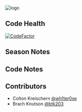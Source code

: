 ![logo](https://github.com/FRC-3695/2023-Season---Crescendo/blob/master/Logo.jpeg?raw=true)
## Code Health
[![CodeFactor](https://www.codefactor.io/repository/github/frc-3695/2019-season---deepspace/badge)](https://www.codefactor.io/repository/github/frc-3695/2019-season---deepspace)
## Season Notes
## Code Notes
## Contributors
- Colton Kreischern [@wh1ter0se](https://github.com/wh1ter0se)
- Brach Knutson [@btk203](https://github.com/btk203)
